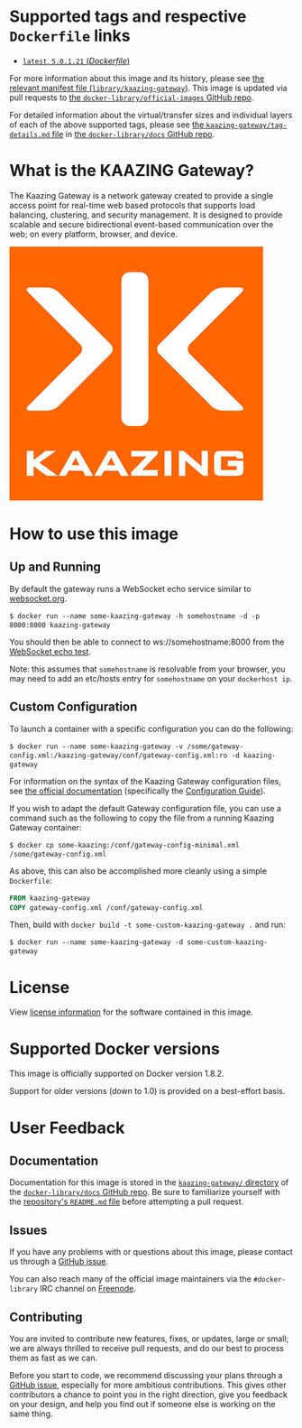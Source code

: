 # Supported tags and respective `Dockerfile` links

-	[`latest`, `5.0.1.21` (*Dockerfile*)](https://github.com/kaazing/gateway.docker/blob/9b1841177bb138799e4c65f21beb915e4653de3a/Dockerfile)

For more information about this image and its history, please see [the relevant manifest file (`library/kaazing-gateway`)](https://github.com/docker-library/official-images/blob/master/library/kaazing-gateway). This image is updated via pull requests to [the `docker-library/official-images` GitHub repo](https://github.com/docker-library/official-images).

For detailed information about the virtual/transfer sizes and individual layers of each of the above supported tags, please see [the `kaazing-gateway/tag-details.md` file](https://github.com/docker-library/docs/blob/master/kaazing-gateway/tag-details.md) in [the `docker-library/docs` GitHub repo](https://github.com/docker-library/docs).

# What is the KAAZING Gateway?

The Kaazing Gateway is a network gateway created to provide a single access point for real-time web based protocols that supports load balancing, clustering, and security management. It is designed to provide scalable and secure bidirectional event-based communication over the web; on every platform, browser, and device.

![logo](https://raw.githubusercontent.com/docker-library/docs/master/kaazing-gateway/logo.png)

# How to use this image

## Up and Running

By default the gateway runs a WebSocket echo service similar to [websocket.org](https://www.websocket.org/echo.html).

```console
$ docker run --name some-kaazing-gateway -h somehostname -d -p 8000:8000 kaazing-gateway
```

You should then be able to connect to ws://somehostname:8000 from the [WebSocket echo test](https://www.websocket.org/echo.html).

Note: this assumes that `somehostname` is resolvable from your browser, you may need to add an etc/hosts entry for `somehostname` on your `dockerhost ip`.

## Custom Configuration

To launch a container with a specific configuration you can do the following:

```console
$ docker run --name some-kaazing-gateway -v /some/gateway-config.xml:/kaazing-gateway/conf/gateway-config.xml:ro -d kaazing-gateway
```

For information on the syntax of the Kaazing Gateway configuration files, see [the official documentation](http://developer.kaazing.com/documentation/5.0/index.html) (specifically the [Configuration Guide](http://developer.kaazing.com/documentation/5.0/admin-reference/r_conf_elementindex.html)).

If you wish to adapt the default Gateway configuration file, you can use a command such as the following to copy the file from a running Kaazing Gateway container:

```console
$ docker cp some-kaazing:/conf/gateway-config-minimal.xml /some/gateway-config.xml
```

As above, this can also be accomplished more cleanly using a simple `Dockerfile`:

```dockerfile
FROM kaazing-gateway
COPY gateway-config.xml /conf/gateway-config.xml
```

Then, build with `docker build -t some-custom-kaazing-gateway .` and run:

```console
$ docker run --name some-kaazing-gateway -d some-custom-kaazing-gateway
```

# License

View [license information](https://github.com/kaazing/gateway/blob/master/LICENSE.txt) for the software contained in this image.

# Supported Docker versions

This image is officially supported on Docker version 1.8.2.

Support for older versions (down to 1.0) is provided on a best-effort basis.

# User Feedback

## Documentation

Documentation for this image is stored in the [`kaazing-gateway/` directory](https://github.com/docker-library/docs/tree/master/kaazing-gateway) of the [`docker-library/docs` GitHub repo](https://github.com/docker-library/docs). Be sure to familiarize yourself with the [repository's `README.md` file](https://github.com/docker-library/docs/blob/master/README.md) before attempting a pull request.

## Issues

If you have any problems with or questions about this image, please contact us through a [GitHub issue](https://github.com/kaazing/gateway.docker/issues).

You can also reach many of the official image maintainers via the `#docker-library` IRC channel on [Freenode](https://freenode.net).

## Contributing

You are invited to contribute new features, fixes, or updates, large or small; we are always thrilled to receive pull requests, and do our best to process them as fast as we can.

Before you start to code, we recommend discussing your plans through a [GitHub issue](https://github.com/kaazing/gateway.docker/issues), especially for more ambitious contributions. This gives other contributors a chance to point you in the right direction, give you feedback on your design, and help you find out if someone else is working on the same thing.
